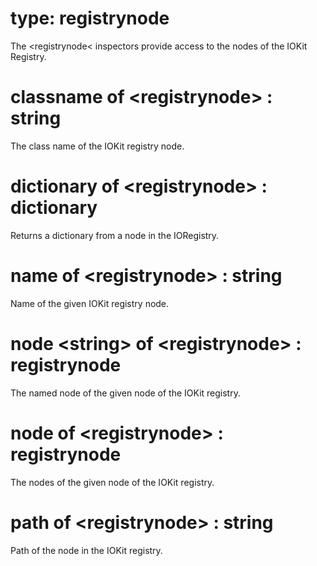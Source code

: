 # type: registrynode

The &lt;registrynode&lt; inspectors provide access to the nodes of the IOKit Registry.

# classname of &lt;registrynode&gt; : string

The class name of the IOKit registry node.

# dictionary of &lt;registrynode&gt; : dictionary

Returns a dictionary from a node in the IORegistry.

# name of &lt;registrynode&gt; : string

Name of the given IOKit registry node.

# node &lt;string&gt; of &lt;registrynode&gt; : registrynode

The named node of the given node of the IOKit registry.

# node of &lt;registrynode&gt; : registrynode

The nodes of the given node of the IOKit registry.

# path of &lt;registrynode&gt; : string

Path of the node in the IOKit registry.
